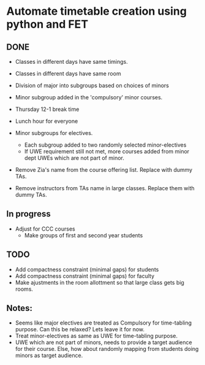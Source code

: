 # Automate timetable creation using python and FET

## DONE
- Classes in different days have same timings.
- Classes in different days have same room
- Division of major into subgroups based on choices of minors
- Minor subgroup added in the 'compulsory' minor courses.
- Thursday 12-1 break time
- Lunch hour for everyone
- Minor subgroups for electives. 
    - Each subgroup added to two randomly selected minor-electives
    - If UWE requirement still not met, more courses added from minor dept UWEs which are not part of minor.

- Remove Zia's name from the course offering list. Replace with dummy TAs.
- Remove instructors from TAs name in large classes. Replace them with dummy TAs. 


## In progress



- Adjust for CCC courses
    - Make groups of first and second year students

## TODO
- Add compactness constraint (minimal gaps) for students
- Add compactness constraint (minimal gaps) for faculty
- Make ajustments in the room allottment so that large class gets big rooms.


## Notes:
- Seems like major electives are treated as Compulsory for time-tabling purpose. Can this be relaxed? Lets leave it for now.
- Treat minor-electives as same as UWE for time-tabling purpose.
- UWE which are not part of minors, needs to provide a target audience for their course. Else, how about randomly mapping from students doing minors as target audience. 